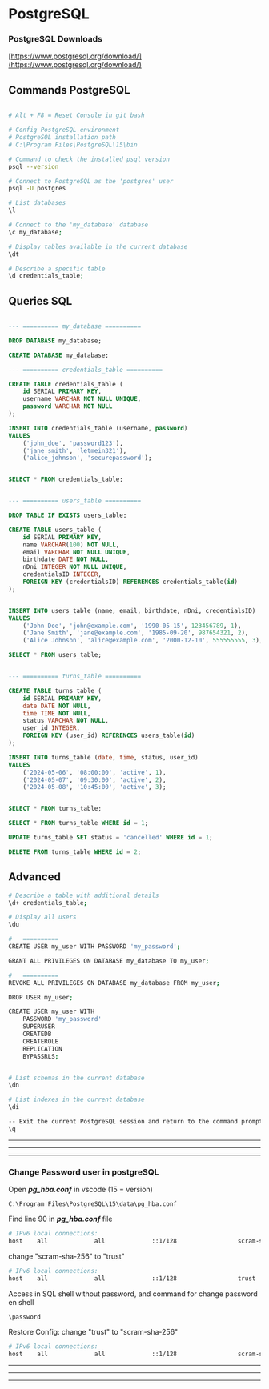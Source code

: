 # PostgreSQL

### PostgreSQL Downloads

[https://www.postgresql.org/download/](https://www.postgresql.org/download/)

## Commands PostgreSQL

```bash

# Alt + F8 = Reset Console in git bash

# Config PostgreSQL environment
# PostgreSQL installation path
# C:\Program Files\PostgreSQL\15\bin

# Command to check the installed psql version
psql --version

# Connect to PostgreSQL as the 'postgres' user
psql -U postgres

# List databases
\l

# Connect to the 'my_database' database
\c my_database;

# Display tables available in the current database
\dt

# Describe a specific table
\d credentials_table;
```

## Queries SQL

```sql

--- ========== my_database ==========

DROP DATABASE my_database;

CREATE DATABASE my_database;

--- ========== credentials_table ==========

CREATE TABLE credentials_table (
    id SERIAL PRIMARY KEY,
    username VARCHAR NOT NULL UNIQUE,
    password VARCHAR NOT NULL
);

INSERT INTO credentials_table (username, password)
VALUES
    ('john_doe', 'password123'),
    ('jane_smith', 'letmein321'),
    ('alice_johnson', 'securepassword');


SELECT * FROM credentials_table;


--- ========== users_table ==========

DROP TABLE IF EXISTS users_table;

CREATE TABLE users_table (
    id SERIAL PRIMARY KEY,
    name VARCHAR(100) NOT NULL,
    email VARCHAR NOT NULL UNIQUE,
    birthdate DATE NOT NULL,
    nDni INTEGER NOT NULL UNIQUE,
    credentialsID INTEGER,
    FOREIGN KEY (credentialsID) REFERENCES credentials_table(id)
);


INSERT INTO users_table (name, email, birthdate, nDni, credentialsID)
VALUES
    ('John Doe', 'john@example.com', '1990-05-15', 123456789, 1),
    ('Jane Smith', 'jane@example.com', '1985-09-20', 987654321, 2),
    ('Alice Johnson', 'alice@example.com', '2000-12-10', 555555555, 3);

SELECT * FROM users_table;


--- ========== turns_table ==========

CREATE TABLE turns_table (
    id SERIAL PRIMARY KEY,
    date DATE NOT NULL,
    time TIME NOT NULL,
    status VARCHAR NOT NULL,
    user_id INTEGER,
    FOREIGN KEY (user_id) REFERENCES users_table(id)
);

INSERT INTO turns_table (date, time, status, user_id)
VALUES
    ('2024-05-06', '08:00:00', 'active', 1),
    ('2024-05-07', '09:30:00', 'active', 2),
    ('2024-05-08', '10:45:00', 'active', 3);


SELECT * FROM turns_table;

SELECT * FROM turns_table WHERE id = 1;

UPDATE turns_table SET status = 'cancelled' WHERE id = 1;

DELETE FROM turns_table WHERE id = 2;
```

## Advanced

```bash
# Describe a table with additional details
\d+ credentials_table;

# Display all users
\du

#   ==========
CREATE USER my_user WITH PASSWORD 'my_password';

GRANT ALL PRIVILEGES ON DATABASE my_database TO my_user;

#   ==========
REVOKE ALL PRIVILEGES ON DATABASE my_database FROM my_user;

DROP USER my_user;

CREATE USER my_user WITH
    PASSWORD 'my_password'
    SUPERUSER
    CREATEDB
    CREATEROLE
    REPLICATION
    BYPASSRLS;


# List schemas in the current database
\dn

# List indexes in the current database
\di

-- Exit the current PostgreSQL session and return to the command prompt
\q

```

---

---

---

### Change Password user in postgreSQL

Open _**pg_hba.conf**_ in vscode (15 = version)

```
C:\Program Files\PostgreSQL\15\data\pg_hba.conf
```

Find line 90 in _**pg_hba.conf**_ file

```bash
# IPv6 local connections:
host    all             all             ::1/128                 scram-sha-256
```

change "scram-sha-256" to "trust"

```bash
# IPv6 local connections:
host    all             all             ::1/128                 trust
```

Access in SQL shell without password, and command for change password en shell

```bash
\password
```

Restore Config: change "trust" to "scram-sha-256"
```bash
# IPv6 local connections:
host    all             all             ::1/128                 scram-sha-256
```

---

---

---
